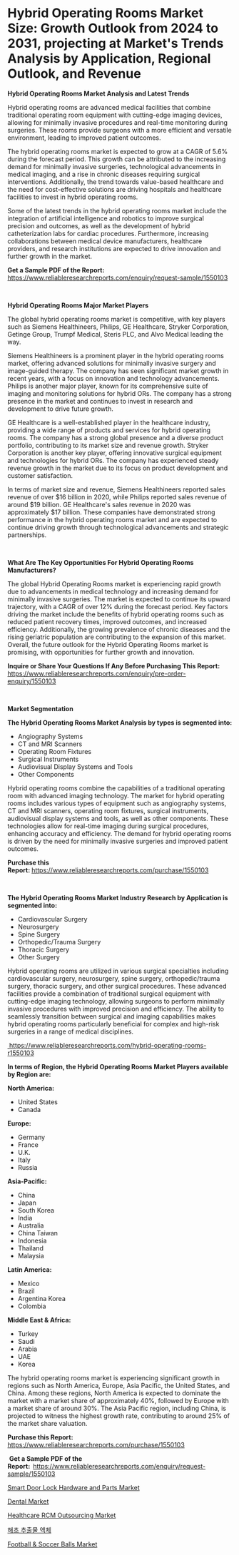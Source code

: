 <p><h1>Hybrid Operating Rooms Market Size: Growth Outlook from 2024 to 2031, projecting at Market's Trends Analysis by Application, Regional Outlook, and Revenue</h1></p><p><strong>Hybrid Operating Rooms Market Analysis and Latest Trends</strong></p>
<p><p>Hybrid operating rooms are advanced medical facilities that combine traditional operating room equipment with cutting-edge imaging devices, allowing for minimally invasive procedures and real-time monitoring during surgeries. These rooms provide surgeons with a more efficient and versatile environment, leading to improved patient outcomes.</p><p>The hybrid operating rooms market is expected to grow at a CAGR of 5.6% during the forecast period. This growth can be attributed to the increasing demand for minimally invasive surgeries, technological advancements in medical imaging, and a rise in chronic diseases requiring surgical interventions. Additionally, the trend towards value-based healthcare and the need for cost-effective solutions are driving hospitals and healthcare facilities to invest in hybrid operating rooms.</p><p>Some of the latest trends in the hybrid operating rooms market include the integration of artificial intelligence and robotics to improve surgical precision and outcomes, as well as the development of hybrid catheterization labs for cardiac procedures. Furthermore, increasing collaborations between medical device manufacturers, healthcare providers, and research institutions are expected to drive innovation and further growth in the market.</p></p>
<p><strong>Get a Sample PDF of the Report:&nbsp;</strong> <a href="https://www.reliableresearchreports.com/enquiry/request-sample/1550103">https://www.reliableresearchreports.com/enquiry/request-sample/1550103</a></p>
<p>&nbsp;</p>
<p><strong>Hybrid Operating Rooms Major Market Players</strong></p>
<p><p>The global hybrid operating rooms market is competitive, with key players such as Siemens Healthineers, Philips, GE Healthcare, Stryker Corporation, Getinge Group, Trumpf Medical, Steris PLC, and Alvo Medical leading the way.</p><p>Siemens Healthineers is a prominent player in the hybrid operating rooms market, offering advanced solutions for minimally invasive surgery and image-guided therapy. The company has seen significant market growth in recent years, with a focus on innovation and technology advancements. Philips is another major player, known for its comprehensive suite of imaging and monitoring solutions for hybrid ORs. The company has a strong presence in the market and continues to invest in research and development to drive future growth.</p><p>GE Healthcare is a well-established player in the healthcare industry, providing a wide range of products and services for hybrid operating rooms. The company has a strong global presence and a diverse product portfolio, contributing to its market size and revenue growth. Stryker Corporation is another key player, offering innovative surgical equipment and technologies for hybrid ORs. The company has experienced steady revenue growth in the market due to its focus on product development and customer satisfaction.</p><p>In terms of market size and revenue, Siemens Healthineers reported sales revenue of over $16 billion in 2020, while Philips reported sales revenue of around $19 billion. GE Healthcare's sales revenue in 2020 was approximately $17 billion. These companies have demonstrated strong performance in the hybrid operating rooms market and are expected to continue driving growth through technological advancements and strategic partnerships.</p></p>
<p>&nbsp;</p>
<p><strong>What Are The Key Opportunities For Hybrid Operating Rooms Manufacturers?</strong></p>
<p><p>The global Hybrid Operating Rooms market is experiencing rapid growth due to advancements in medical technology and increasing demand for minimally invasive surgeries. The market is expected to continue its upward trajectory, with a CAGR of over 12% during the forecast period. Key factors driving the market include the benefits of hybrid operating rooms such as reduced patient recovery times, improved outcomes, and increased efficiency. Additionally, the growing prevalence of chronic diseases and the rising geriatric population are contributing to the expansion of this market. Overall, the future outlook for the Hybrid Operating Rooms market is promising, with opportunities for further growth and innovation.</p></p>
<p><strong>Inquire or Share Your Questions If Any Before Purchasing This Report:</strong> <a href="https://www.reliableresearchreports.com/enquiry/pre-order-enquiry/1550103">https://www.reliableresearchreports.com/enquiry/pre-order-enquiry/1550103</a></p>
<p>&nbsp;</p>
<p><strong>Market Segmentation</strong></p>
<p><strong>The Hybrid Operating Rooms Market Analysis by types is segmented into:</strong></p>
<p><ul><li>Angiography Systems</li><li>CT and MRI Scanners</li><li>Operating Room Fixtures</li><li>Surgical Instruments</li><li>Audiovisual Display Systems and Tools</li><li>Other Components</li></ul></p>
<p><p>Hybrid operating rooms combine the capabilities of a traditional operating room with advanced imaging technology. The market for hybrid operating rooms includes various types of equipment such as angiography systems, CT and MRI scanners, operating room fixtures, surgical instruments, audiovisual display systems and tools, as well as other components. These technologies allow for real-time imaging during surgical procedures, enhancing accuracy and efficiency. The demand for hybrid operating rooms is driven by the need for minimally invasive surgeries and improved patient outcomes.</p></p>
<p><strong>Purchase this Report:&nbsp;</strong><a href="https://www.reliableresearchreports.com/purchase/1550103">https://www.reliableresearchreports.com/purchase/1550103</a></p>
<p>&nbsp;</p>
<p><strong>The Hybrid Operating Rooms Market Industry Research by Application is segmented into:</strong></p>
<p><ul><li>Cardiovascular Surgery</li><li>Neurosurgery</li><li>Spine Surgery</li><li>Orthopedic/Trauma Surgery</li><li>Thoracic Surgery</li><li>Other Surgery</li></ul></p>
<p><p>Hybrid operating rooms are utilized in various surgical specialties including cardiovascular surgery, neurosurgery, spine surgery, orthopedic/trauma surgery, thoracic surgery, and other surgical procedures. These advanced facilities provide a combination of traditional surgical equipment with cutting-edge imaging technology, allowing surgeons to perform minimally invasive procedures with improved precision and efficiency. The ability to seamlessly transition between surgical and imaging capabilities makes hybrid operating rooms particularly beneficial for complex and high-risk surgeries in a range of medical disciplines.</p></p>
<p><a href="https://www.reliableresearchreports.com/hybrid-operating-rooms-r1550103">&nbsp;https://www.reliableresearchreports.com/hybrid-operating-rooms-r1550103</a></p>
<p><strong>In terms of Region, the Hybrid Operating Rooms Market Players available by Region are:</strong></p>
<p>
    <p> <strong> North America: </strong>
        <ul>
            <li>United States</li>
            <li>Canada</li>
        </ul>
        </p> 
    <p> <strong> Europe: </strong>
        <ul>
            <li>Germany</li>
            <li>France</li>
            <li>U.K.</li>
            <li>Italy</li>
            <li>Russia</li>
        </ul>
        </p> 
    <p> <strong> Asia-Pacific: </strong>
        <ul>
            <li>China</li>
            <li>Japan</li>
            <li>South Korea</li>
            <li>India</li>
            <li>Australia</li>
            <li>China Taiwan</li>
            <li>Indonesia</li>
            <li>Thailand</li>
            <li>Malaysia</li>
        </ul>
        </p> 
    <p> <strong> Latin America: </strong>
        <ul>
            <li>Mexico</li>
            <li>Brazil</li>
            <li>Argentina Korea</li>
            <li>Colombia</li>
        </ul>
        </p> 
    <p> <strong> Middle East & Africa: </strong>
        <ul>
            <li>Turkey</li>
            <li>Saudi</li>
            <li>Arabia</li>
            <li>UAE</li>
            <li>Korea</li>
        </ul>
    </p>
    </p>
<p><p>The hybrid operating rooms market is experiencing significant growth in regions such as North America, Europe, Asia Pacific, the United States, and China. Among these regions, North America is expected to dominate the market with a market share of approximately 40%, followed by Europe with a market share of around 30%. The Asia Pacific region, including China, is projected to witness the highest growth rate, contributing to around 25% of the market share valuation.</p></p>
<p><strong>Purchase this Report: </strong><a href="https://www.reliableresearchreports.com/purchase/1550103">https://www.reliableresearchreports.com/purchase/1550103</a></p>
<p>&nbsp;<strong>Get a Sample PDF of the Report:&nbsp;&nbsp;</strong><a href="https://www.reliableresearchreports.com/enquiry/request-sample/1550103">https://www.reliableresearchreports.com/enquiry/request-sample/1550103</a></p>
<p><strong></strong></p>
<p><p><a href="https://medium.com/@shanypaucek/smart-door-lock-hardware-and-parts-market-size-is-growing-at-cagr-of-13-8-eee25c5fcf73">Smart Door Lock Hardware and Parts Market</a></p><p><a href="https://github.com/AlysaLedner2023/Market-Research-Report-List-2/blob/main/dental-market.md">Dental Market</a></p><p><a href="https://github.com/Sherrillcrooksxa8i18ucf2m/Market-Research-Report-List-3/blob/main/healthcare-rcm-outsourcing-market.md">Healthcare RCM Outsourcing Market</a></p><p><a href="https://github.com/tasfiyaj85/Market-Research-Report-List-2/blob/main/564225073261.md">해초 추출물 액체</a></p><p><a href="https://medium.com/@jsksk366/insights-into-the-football-soccer-balls-market-size-which-is-expanding-with-a-4-6-74e3bda23b25">Football & Soccer Balls Market</a></p></p>